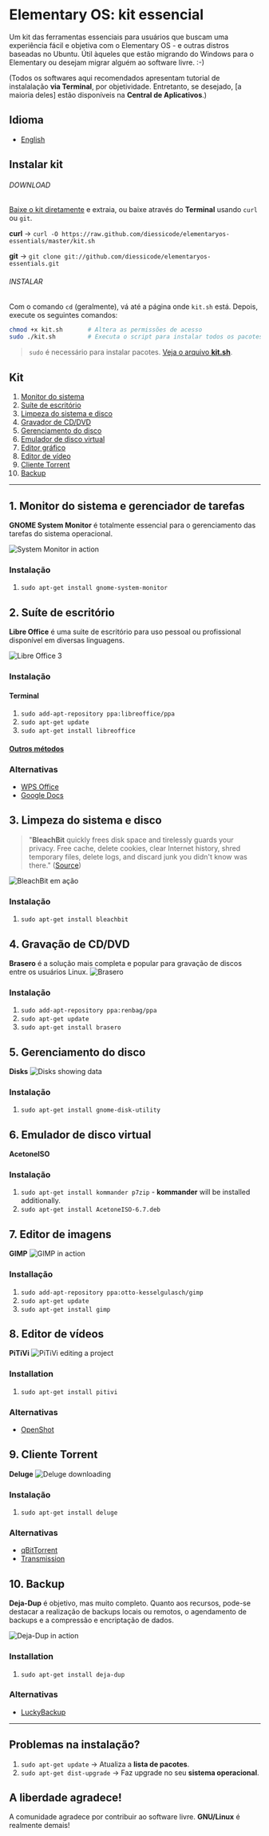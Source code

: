 # Elementary OS: kit essencial

Um kit das ferramentas essenciais para usuários que buscam uma experiência fácil e objetiva com o Elementary OS - e outras distros baseadas no Ubuntu. Útil àqueles que estão migrando do Windows para o Elementary ou desejam migrar alguém ao software livre. :-)

(Todos os softwares aqui recomendados apresentam tutorial de instalalação **via Terminal**, por objetividade. Entretanto, se desejado, [a maioria deles] estão disponíveis na **Central de Aplicativos**.)

## Idioma
* [English](https://github.com/diessicode/elementaryos-essentials/blob/master/README.md)

## Instalar kit
###### DOWNLOAD
[Baixe o kit diretamente](https://github.com/diessicode/elementaryos-essentials/archive/master.zip) e extraia, ou baixe através do **Terminal** usando `curl` ou `git`.

**curl** → `curl -O https://raw.github.com/diessicode/elementaryos-essentials/master/kit.sh`

**git** → `git clone git://github.com/diessicode/elementaryos-essentials.git`

###### INSTALAR
Com o comando `cd` (geralmente), vá até a página onde `kit.sh` está. Depois, execute os seguintes comandos:

```bash
chmod +x kit.sh       # Altera as permissões de acesso
sudo ./kit.sh         # Executa o script para instalar todos os pacotes
```
>  `sudo` é necessário para instalar pacotes. [Veja o arquivo **kit.sh**](https://raw.github.com/diessicode/elementaryos-essentials/master/kit.sh).

## Kit
1. [Monitor do sistema](https://github.com/diessicode/elementaryos-essentials/blob/master/README.md#1-system-monitor)
2. [Suíte de escritório](https://github.com/diessicode/elementaryos-essentials/blob/master/README.md#2-office-suite)
3. [Limpeza do sistema e disco](https://github.com/diessicode/elementaryos-essentials/blob/master/README.md#3-system-and-disk-cleaner)
4. [Gravador de CD/DVD](https://github.com/diessicode/elementaryos-essentials/blob/master/README.md#4-cddvd-burner)
5. [Gerenciamento do disco](https://github.com/diessicode/elementaryos-essentials/blob/master/README.md#5-disk-manager)
6. [Emulador de disco virtual](https://github.com/diessicode/elementaryos-essentials/blob/master/README.md#6-virtual-drive-emulator)
7. [Editor gráfico](https://github.com/diessicode/elementaryos-essentials/blob/master/README.md#7-graphic-editor)
8. [Editor de vídeo](https://github.com/diessicode/elementaryos-essentials/blob/master/README.md#8-video-editor)
9. [Cliente Torrent](https://github.com/diessicode/elementaryos-essentials/blob/master/README.md#9-torrent-client)
10. [Backup](https://github.com/diessicode/elementaryos-essentials/blob/master/README.md#10-backup)

---

## 1. Monitor do sistema e gerenciador de tarefas
**GNOME System Monitor** é totalmente essencial para o gerenciamento das tarefas do sistema operacional.

![System Monitor in action](http://screencloud.net/img/screenshots/07804f1e8ec0aece79f8c4026caba171.png)

### Instalação
1. `sudo apt-get install gnome-system-monitor`

## 2. Suíte de escritório
**Libre Office** é uma suite de escritório para uso pessoal ou profissional disponível em diversas linguagens.

![Libre Office 3](http://screencloud.net//img/screenshots/96a09927db99b0cdebc3b15a7735f387.png)

### Instalação
#### Terminal
1. `sudo add-apt-repository ppa:libreoffice/ppa`
2. `sudo apt-get update`
3. `sudo apt-get install libreoffice`

#### [Outros métodos](http://www.libreoffice.org/download)

### Alternativas
* [WPS Office](http://wps-community.org/)
* [Google Docs](#)

## 3. Limpeza do sistema e disco
> "**BleachBit** quickly frees disk space and tirelessly guards your privacy. Free cache, delete cookies, clear Internet history, shred temporary files, delete logs, and discard junk you didn't know was there." ([Source](http://bleachbit.sourceforge.net/))

![BleachBit em ação](http://screencloud.net//img/screenshots/6da0dbdf66f5d471723c131b4763210c.png)

### Instalação
1. `sudo apt-get install bleachbit`

## 4. Gravação de CD/DVD
**Brasero** é a solução mais completa e popular para gravação de discos entre os usuários Linux.
![Brasero](http://screencloud.net/img/screenshots/bc1f60cfba16cbabc6813d532522c125.png)

### Instalação
1. `sudo add-apt-repository ppa:renbag/ppa`
2. `sudo apt-get update`
3. `sudo apt-get install brasero`

## 5. Gerenciamento do disco
**Disks**
![Disks showing data](http://screencloud.net/img/screenshots/ed6538b6aeda987de8cac06760198ab1.png)

### Instalação
1. `sudo apt-get install gnome-disk-utility`

## 6. Emulador de disco virtual
**AcetoneISO**

### Instalação
1. `sudo apt-get install kommander p7zip` - **kommander** will be installed additionally. 
2. `sudo apt-get install AcetoneISO-6.7.deb`

## 7. Editor de imagens
**GIMP**
![GIMP in action](http://screencloud.net/img/screenshots/e1fe5f55de9847b050eae2696684409b.png)

### Installação
1. `sudo add-apt-repository ppa:otto-kesselgulasch/gimp`
2. `sudo apt-get update`
3. `sudo apt-get install gimp`

## 8. Editor de vídeos
**PiTiVi**
![PiTiVi editing a project](http://screencloud.net/img/screenshots/5767da0992f9aded922febd026f0add9.png)

### Installation
1. `sudo apt-get install pitivi`

### Alternativas
* [OpenShot](#)

## 9. Cliente Torrent
**Deluge**
![Deluge downloading](http://screencloud.net/img/screenshots/00e941b41e8ee9cae44192ad7a13d2bf.png)

### Instalação
1. `sudo apt-get install deluge`

### Alternativas
* [qBitTorrent](#)
* [Transmission](#)

## 10. Backup
**Deja-Dup** é objetivo, mas muito completo. Quanto aos recursos, pode-se destacar a realização de backups locais ou remotos, o agendamento de backups e a compressão e encriptação de dados. 

![Deja-Dup in action](http://screencloud.net//img/screenshots/664345747c2c059882bf7b00ee185500.png)
### Installation
1. `sudo apt-get install deja-dup`

### Alternativas
* [LuckyBackup](https://launchpad.net/deja-dup)

---

## Problemas na instalação?
1. `sudo apt-get update` → Atualiza a **lista de pacotes**.
2.  `sudo apt-get dist-upgrade` → Faz upgrade no seu **sistema operacional**.

## A liberdade agradece!
A comunidade agradece por contribuir ao software livre. **GNU/Linux** é realmente demais!
